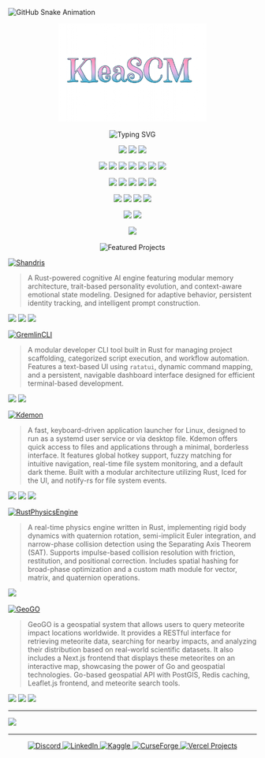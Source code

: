 ![GitHub Snake Animation](dist/github-snake.svg)

<div align="center">

<p align="center">
  <img src="KLEASCM.png" alt="KleaSCM Logo" width="300px" />
</p>
<!-- Auto type because yes -->
<p align="center">
  <img src="https://readme-typing-svg.demolab.com?font=Fira+Code&weight=500&pause=1000&color=4FC1FF&center=true&vCenter=true&width=800&lines=Rust+%7C+Go+%7C+TypeScript;Backend+Engineer+%7C+Systems+Developer+%7C+Fullstack+Builder;Building+high-performance+systems+and+cognitive+AI.;Focus%3A+Rust+tooling%2C+Go+services%2C+TypeScript+UIs." alt="Typing SVG" />
</p>
</div>
<!-- Language badges -->
<p align="center">
  <img src="https://img.shields.io/badge/Rust-000000?style=for-the-badge&logo=rust" />
  <img src="https://img.shields.io/badge/Go-00ADD8?style=for-the-badge&logo=go" />
  <img src="https://img.shields.io/badge/TypeScript-3178C6?style=for-the-badge&logo=typescript" />
</p>
<!-- framework badge 1 -->
<p align="center">
  <img src="https://img.shields.io/badge/Tauri-24C8DB?style=for-the-badge&logo=tauri" />
  <img src="https://img.shields.io/badge/iced-68A063?style=for-the-badge" />
  <img src="https://img.shields.io/badge/ratatui-FC6C85?style=for-the-badge" />
  <img src="https://img.shields.io/badge/Electron-2C2E3B?style=for-the-badge&logo=electron" />
  <img src="https://img.shields.io/badge/Next.js-000000?style=for-the-badge&logo=next.js" />
  <img src="https://img.shields.io/badge/TailwindCSS-06B6D4?style=for-the-badge&logo=tailwindcss" />
  <img src="https://img.shields.io/badge/Vite-646CFF?style=for-the-badge&logo=vite" />
</p>
<!-- DB badges-->
<p align="center">
  <img src="https://img.shields.io/badge/PostgreSQL-336791?style=for-the-badge&logo=postgresql" />
  <img src="https://img.shields.io/badge/PostGIS-0099CC?style=for-the-badge" />
  <img src="https://img.shields.io/badge/SQLite-003B57?style=for-the-badge&logo=sqlite" />
  <img src="https://img.shields.io/badge/Redis-DC382D?style=for-the-badge&logo=redis" />
  <img src="https://img.shields.io/badge/Firebase-FFCA28?style=for-the-badge&logo=firebase" />
</p>
<!-- freamework badges 2 -->
<p align="center">
  <img src="https://img.shields.io/badge/Gin-00ADD8?style=for-the-badge" />
  <img src="https://img.shields.io/badge/Echo-0099CC?style=for-the-badge" />
  <img src="https://img.shields.io/badge/Cobra-888888?style=for-the-badge" />
  <img src="https://img.shields.io/badge/tokio-444?style=for-the-badge" />
</p>
<!-- GH stats -->
<p align="center">
  <img src="https://github-readme-stats.vercel.app/api?username=KleaSCM&theme=tokyonight&hide_border=false&count_private=true" />
  <img src="https://github-readme-streak-stats.herokuapp.com/?user=KleaSCM&theme=tokyonight&hide_border=false" />
</p>
<!-- strophy  -->
<!-- 🏆 GitHub Trophies -->
<p align="center">
  <img src="https://github-profile-trophy.vercel.app/?username=KleaSCM&theme=radical&no-frame=true&no-bg=true&margin-w=10" />
</p>

<!-- 🧩 Section Typing Header -->
<p align="center">
  <img src="https://readme-typing-svg.demolab.com?font=Fira+Code&weight=500&pause=1000&color=F75C7E&center=true&vCenter=true&width=400&lines=🧩+Featured+Projects" alt="Featured Projects" />
</p>



<!-- 🧠 SHANDRIS -->
<p align="left">
  <a href="https://github.com/KleaSCM/Shandris">
    <img src="https://img.shields.io/badge/Shandris-AI_Core-9F5FFF?style=for-the-badge" alt="Shandris" />
  </a>
</p>

> A Rust-powered cognitive AI engine featuring modular memory architecture, trait-based personality evolution, and context-aware emotional state modeling. Designed for adaptive behavior, persistent identity tracking, and intelligent prompt construction.


<!-- tech used badges -->
<p align="left">
  <img src="https://img.shields.io/badge/Rust-000000?style=flat-square&logo=rust&logoColor=white" />
  <img src="https://img.shields.io/badge/SQLite-003B57?style=flat-square&logo=sqlite&logoColor=white" />
  <img src="https://img.shields.io/badge/tokio-444?style=flat-square" />
</p>

<!-- 🖥️ GREMLINCLI -->
<p align="left">
  <a href="https://github.com/KleaSCM/Gremlincli">
    <img src="https://img.shields.io/badge/GremlinCLI-Terminal_Mischief-FF69B4?style=for-the-badge" alt="GremlinCLI" />
  </a>
</p>

> A modular developer CLI tool built in Rust for managing project scaffolding, categorized script execution, and workflow automation. Features a text-based UI using `ratatui`, dynamic command mapping, and a persistent, navigable dashboard interface designed for efficient terminal-based development.

<!-- tech used badges -->
<p align="left">
  <img src="https://img.shields.io/badge/Rust-000000?style=flat-square&logo=rust&logoColor=white" />
  <img src="https://img.shields.io/badge/ratatui-FC6C85?style=flat-square" />
</p>

<!-- 🐚 KDEMON -->
<p align="left">
  <a href="https://github.com/KleaSCM/Kdemon">
    <img src="https://img.shields.io/badge/Kdemon-Demon_Launcher-00CED1?style=for-the-badge" alt="Kdemon" />
  </a>
</p>

> A fast, keyboard-driven application launcher for Linux, designed to run as a systemd user service or via desktop file. Kdemon offers quick access to files and applications through a minimal, borderless interface. It features global hotkey support, fuzzy matching for intuitive navigation, real-time file system monitoring, and a default dark theme. Built with a modular architecture utilizing Rust, Iced for the UI, and notify-rs for file system events.

<!-- tech used badges -->
<p align="left">
  <img src="https://img.shields.io/badge/Rust-000000?style=flat-square&logo=rust&logoColor=white" />
  <img src="https://img.shields.io/badge/iced-68A063?style=flat-square" />
  <img src="https://img.shields.io/badge/Lua-000080?style=flat-square&logo=lua&logoColor=white" />
</p>

<!-- 🧲 RUST PHYSICS ENGINE -->
<p align="left">
  <a href="https://github.com/KleaSCM/PhysicsEngine">
    <img src="https://img.shields.io/badge/Physics_Engine-Rust_Core-FFA500?style=for-the-badge" alt="RustPhysicsEngine" />
  </a>
</p>

> A real-time physics engine written in Rust, implementing rigid body dynamics with quaternion rotation, semi-implicit Euler integration, and narrow-phase collision detection using the Separating Axis Theorem (SAT). Supports impulse-based collision resolution with friction, restitution, and positional correction. Includes spatial hashing for broad-phase optimization and a custom math module for vector, matrix, and quaternion operations.

<!-- tech used badges -->
<p align="left">
  <img src="https://img.shields.io/badge/Rust-000000?style=flat-square&logo=rust&logoColor=white" />
</p>

<!-- 🌍 GEOGO -->
<p align="left">
  <a href="https://github.com/KleaSCM/GeoGO">
    <img src="https://img.shields.io/badge/GeoGO-Geospatial_API-40B4A5?style=for-the-badge" alt="GeoGO" />
  </a>
</p>

> GeoGO is a geospatial system that allows users to query meteorite impact locations worldwide. It provides a RESTful interface for retrieving meteorite data, searching for nearby impacts, and analyzing their distribution based on real-world scientific datasets. It also includes a Next.js frontend that displays these meteorites on an interactive map, showcasing the power of Go and geospatial technologies.
> Go-based geospatial API with PostGIS, Redis caching, Leaflet.js frontend, and meteorite search tools.


<!-- tech used badges -->
<p align="left">
  <img src="https://img.shields.io/badge/Go-00ADD8?style=flat-square&logo=go&logoColor=white" />
  <img src="https://img.shields.io/badge/PostGIS-0099CC?style=flat-square" />
  <img src="https://img.shields.io/badge/Redis-DC382D?style=flat-square&logo=redis&logoColor=white" />
</p>

---
<!-- Dev Quote -->
![](https://quotes-github-readme.vercel.app/api?type=horizontal&theme=tokyonight)

---
<!-- start of scocial shit -->
<p align="center">
  <a href="https://discord.com/invite/YgdXs3rn">
    <img src="https://img.shields.io/badge/Discord-%237289DA.svg?logo=discord&logoColor=white" alt="Discord" />
  </a>
  <a href="https://linkedin.com/in/Yuriko-A-8094a9266">
    <img src="https://img.shields.io/badge/LinkedIn-%230077B5.svg?logo=linkedin&logoColor=white" alt="LinkedIn" />
  </a>
  <a href="https://www.kaggle.com/">
    <img src="https://img.shields.io/badge/Kaggle-20BEFF?style=for-the-badge&logo=kaggle&logoColor=white" alt="Kaggle" />
  </a>
  <a href="https://authors.curseforge.com/#/projects">
    <img src="https://img.shields.io/badge/CurseForge-E3660A?style=for-the-badge&logo=curseforge&logoColor=white" alt="CurseForge" />
  </a>
  <a href="https://vercel.com/klieas-projects-231d4d03">
    <img src="https://img.shields.io/badge/Vercel-000000?style=for-the-badge&logo=vercel&logoColor=white" alt="Vercel Projects" />
  </a>
</p>

